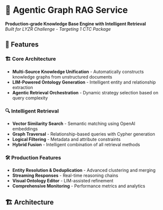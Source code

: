 # 🧠 Agentic Graph RAG Service

**Production-grade Knowledge Base Engine with Intelligent Retrieval**  
*Built for LYZR Challenge - Targeting 1 CTC Package*

## 🎯 Features

### 🏗️ Core Architecture
- **Multi-Source Knowledge Unification** - Automatically constructs knowledge graphs from unstructured documents
- **LIM-Powered Ontology Generation** - Intelligent entity and relationship extraction
- **Agentic Retrieval Orchestration** - Dynamic strategy selection based on query complexity

### 🔍 Intelligent Retrieval
- **Vector Similarity Search** - Semantic matching using OpenAI embeddings
- **Graph Traversal** - Relationship-based queries with Cypher generation
- **Logical Filtering** - Metadata and attribute constraints
- **Hybrid Fusion** - Intelligent combination of all retrieval methods

### 🛠️ Production Features
- **Entity Resolution & Deduplication** - Advanced clustering and merging
- **Streaming Responses** - Real-time reasoning chains
- **Visual Ontology Editor** - LIM-assisted refinement
- **Comprehensive Monitoring** - Performance metrics and analytics

## 🏗️ Architecture
